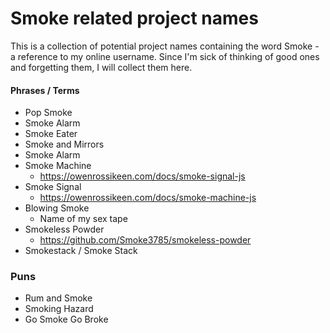 # Smoke related project names

This is a collection of potential project names containing the word Smoke - a reference to my online username. Since I'm sick of thinking of good ones and forgetting them, I will collect them here.

#### Phrases / Terms

- Pop Smoke
- Smoke Alarm
- Smoke Eater
- Smoke and Mirrors
- Smoke Alarm
- Smoke Machine
  - https://owenrossikeen.com/docs/smoke-signal-js
- Smoke Signal
  - https://owenrossikeen.com/docs/smoke-machine-js
- Blowing Smoke
  - Name of my sex tape
- Smokeless Powder
  - https://github.com/Smoke3785/smokeless-powder
- Smokestack / Smoke Stack

### Puns

- Rum and Smoke
- Smoking Hazard
- Go Smoke Go Broke
